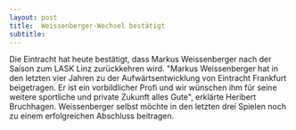 ```yaml
---
layout: post
title:  Weissenberger-Wechsel bestätigt
subtitle:  
---
```


Die Eintracht hat heute bestätigt, dass Markus Weissenberger nach der Saison zum LASK Linz zurückkehren wird. "Markus Weissenberger hat in den letzten vier Jahren zu der Aufwärtsentwicklung von Eintracht Frankfurt beigetragen. Er ist ein vorbildlicher Profi und wir wünschen ihm für seine weitere sportliche und private Zukunft alles Gute", erklärte Heribert Bruchhagen. Weissenberger selbst möchte in den letzten drei Spielen noch zu einem erfolgreichen Abschluss beitragen.


